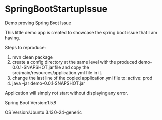 # SpringBootStartupIssue
Demo proving Spring Boot Issue

This little demo app is created to showcase the spring boot issue that I am having.

Steps to reproduce:

1. mvn clean package
2. create a config directory at the same level with the produced demo-0.0.1-SNAPSHOT.jar file and copy the src/main/resources/application.yml file in it.
3. change the last line of the copied application.yml file to: active: prod
4. java -jar demo-0.0.1-SNAPSHOT.jar

Application will simply not start without displaying any error.

Spring Boot Version:1.5.8

OS Version:Ubuntu 3.13.0-24-generic

